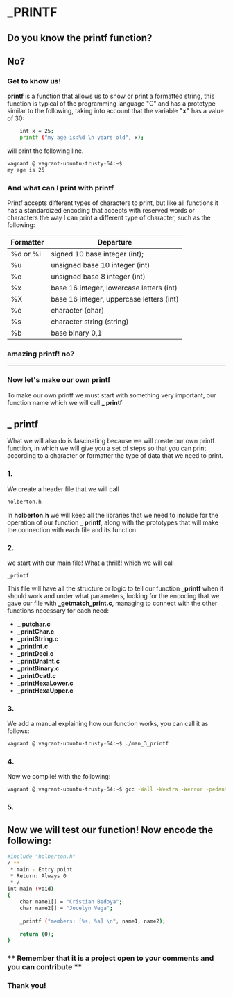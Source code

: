 # _PRINTF
## Do you know the printf function?
## No?
### **Get to know us!**

**printf** is a function that allows us to show or print a formatted string, this function is typical of the programming language "C" and has a prototype similar to the following, taking into account that the variable **"x"** has a value of 30:
```sh
    int x = 25;
    printf ("my age is:%d \n years old", x);
``` 
will print the following line.

```sh
vagrant @ vagrant-ubuntu-trusty-64:~$
my age is 25
```
### **And what can I print with printf**
Printf accepts different types of characters to print, but like all functions it has a standardized encoding that accepts with reserved words or characters the way I can print a different type of character, such as the following:

**Formatter** | **Departure**
-- | --
%d or %i | signed 10 base integer (int);
%u | unsigned base 10 integer (int)
%o | unsigned base 8 integer (int)
%x | base 16 integer, lowercase letters (int)
%X | base 16 integer, uppercase letters (int)
%c | character (char)
%s | character string (string)
%b | base binary 0,1
### **amazing printf! no?**
***
### **Now let's make our own printf**
To make our own printf we must start with something very important, our function name which we will call **_ printf**

## **_ printf**

What we will also do is fascinating because we will create our own printf function, in which we will give you a set of steps so that you can print according to a character or formatter the type of data that we need to print.

### **1.**
We create a header file that we will call
```sh
holberton.h
```
In **holberton.h** we will keep all the libraries that we need to include for the operation of our function **_ printf**, along with the prototypes that will make the connection with each file and its function.

### **2.**
we start with our main file! What a thrill!! which we will call

    _printf
    
This file will have all the structure or logic to tell our function **_printf** when it should work and under what parameters, looking for the encoding that we gave our file with **_getmatch_print.c**, managing to connect with the other functions necessary for each need:

* **_ putchar.c**
* **_printChar.c**
* **_printString.c**
* **_printInt.c**
* **_printDeci.c**
* **_printUnsInt.c**
* **_printBinary.c**
* **_printOcatl.c**
* **_printHexaLower.c**
* **_printHexaUpper.c**

### **3.**
We add a manual explaining how our function works, you can call it as follows:
```sh
vagrant @ vagrant-ubuntu-trusty-64:~$ ./man_3_printf
```
### **4.**
Now we compile! with the following:
```sh
vagrant @ vagrant-ubuntu-trusty-64:~$ gcc -Wall -Wextra -Werror -pedantic -Wno-format * .c -o test
```

### **5.**

## Now we will test our function! Now encode the following:
```sh
#include "holberton.h"
/ **
 * main - Entry point
 * Return: Always 0
 * /
int main (void)
{
    char name1[] = "Cristian Bedoya";
    char name2[] = "Jocelyn Vega";
    
    _printf ("members: [%s, %s] \n", name1, name2);
    
    return (0);
}
```

### ** Remember that it is a project open to your comments and you can contribute **
### **Thank you!**